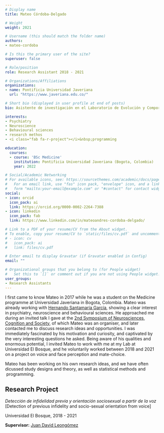 ```yaml
---
# Display name
title: Mateo Córdoba-Delgado

# Weight
weight: 2021

# Username (this should match the folder name)
authors:
- mateo-cordoba

# Is this the primary user of the site?
superuser: false

# Role/position
role: Research Assistant 2018 - 2021

# Organizations/Affiliations
organizations:
- name: Pontificia Universidad Javeriana
  url: "https://www.javeriana.edu.co/"

# Short bio (displayed in user profile at end of posts)
bio: Asistente de investigación en el Laboratorio de Evolución y Comportamiento Humano 2018 - 2021

interests:
- Psychiatry
- Neuroscience
- Behavioural sciences
- research methos
- <i class="fab fa-r-project"></i>&nbsp;programming

education:
  courses:
  - course: 'BSc Medicine'
    institution: Pontificia Universidad Javeriana (Bogota, Colombia)
    year: 2022

# Social/Academic Networking
# For available icons, see: https://sourcethemes.com/academic/docs/page-builder/#icons
#   For an email link, use "fas" icon pack, "envelope" icon, and a link in the
#   form "mailto:your-email@example.com" or "#contact" for contact widget.
social:
- icon: orcid
  icon_pack: ai
  link: https://orcid.org/0000-0002-2264-7388
- icon: linkedin
  icon_pack: fab
  link: https://www.linkedin.com/in/mateoandres-cordoba-delgado/

# Link to a PDF of your resume/CV from the About widget.
# To enable, copy your resume/CV to `static/files/cv.pdf` and uncomment the lines below.
# - icon: cv
#   icon_pack: ai
#   link: files/cv.pdf

# Enter email to display Gravatar (if Gravatar enabled in Config)
email: ""

# Organizational groups that you belong to (for People widget)
#   Set this to `[]` or comment out if you are not using People widget.
user_groups:
- Research Assistants
---
```


I first came to know Mateo in 2017 while he was a student on the Medicine programme at Universidad Javeriana in Bogota, Colombia. Mateo was already working with [Hernando Santamaría García](https://scholar.google.com/citations?user=jrSJ0U4AAAAJ), showing a clear interest in psychiatry, neuroscience and behavioural sciences. He approached me during an invited talk I gave at the [2nd Symposium of Neurosciences, Cognition and Society](https://www.facebook.com/events/276180996197963?active_tab=discussion), of which Mateo was an organiser, and later contacted me to discuss research ideas and opportunities. I was immediately fascinated by his motivation and curiosity, and captivated by the very interesting questions he asked. Being aware of his qualities and enormous potential, I invited Mateo to work with me at my Lab at Universidad El Bosque, and he voluntarily worked between 2018 and 2021 on a project on voice and face perception and mate-choice.

Mateo has been working on his own research ideas, and we have often dicussed study designs and theory, as well as statistical methods and <i class="fab fa-r-project"></i>&nbsp;programming.

## **Research Project**  

*Detección de infidelidad previa y orientación sociosexual a partir de la voz* [Detection of previous infidelity and socio-sexual orientation from voice]

Universidad El Bosque, 2018 - 2021

**Supervisor:** [Juan David Leongómez](/es/#about)
